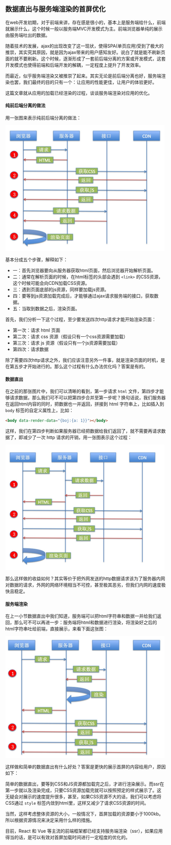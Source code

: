## 数据直出与服务端渲染的首屏优化

在web开发初期，对于前端来讲，存在感是很小的，基本上是服务端给什么，前端就展示什么，这个时候一般以服务端MVC开发模式为主。前端浏览器单纯的展示由服务端吐出的数据。

随着技术的发展，ajax的出现改变了这一现状，使得SPA(单页应用)受到了极大的推崇，其实究其原因，就是因为ajax带来的用户感知友好。说白了就是能不刷新页面的就不要刷新。这个时候，逐渐形成了一套前后端分离的方案或开发模式，这套开发模式也使得前端和后端开发的解耦，一定程度上提升了开发效率。

而最近，似乎服务端渲染又被推崇了起来。其实无论是前后端分离也好，服务端渲染也罢，我们最终的目的只有一个：让应用的性能更佳，让用户的体验更好。

这篇文章就从应用的加载已经渲染的过程，谈谈服务端渲染对应用的优化。

#### 纯前后端分离的做法

用一张图来表示纯前后端分离的做法：

<img src="../../asset/img/spa.png" width="500" />

基本分成五个步骤，解释如下：

* 一：首先浏览器要向从服务器获取html页面，然后浏览器开始解析页面。
* 二：通常在解析页面的时候，在html标签的头部会遇到 `<link>` 的CSS资源，这个时候可能会向CDN加载CSS资源。
* 三：遇到页面底部的js资源，同样要加载js资源。
* 四：要等到js资源加载完成后，才能够通过ajax请求服务端的接口，获取数据。
* 五：当取到数据之后，渲染页面。

首先，我们分析一下这个过程，至少要发送四次http请求才能开始渲染页面：

* 第一次：请求 html 页面
* 第二次：请求 css 资源（假设只有一个css资源需要加载）
* 第三次：请求 js 资源（假设只有一个js资源需要加载）
* 第四次：请求数据

除了需要四次http请求之外，我们应该注意另外一件事，就是渲染页面的时机，是在第五步才开始进行的。那么这个过程有什么办法优化吗？答案是有的。

#### 数据直出

在之前的那张图片中，我们可以清晰的看到，第一步请求 `html` 文件，第四步才能够请求数据，那么我们可不可以把第四步合并至第一步呢？换句话说，我们服务器在返回html内容的同时，把数据也一并返回，拼接到 html 字符串上，比如插入到 `body` 标签的自定义属性上，比如：

```html
<body data-render-data="{boj:{a: 1}}"></body>
```

这样，我们在第四步判断如果服务器已经把数据给我们返回了，就不需要再请求数据了，即减少了一次 http 请求的开销，用一张图表示这个过程：

<img src="../../asset/img/zhichu.png" width="500" />

那么这样做的收益如何？其实等价于把外网发送的http数据请求该为了服务器内网对数据的请求，外网的网络环境相当不可控，甚至极其恶劣，但我们内网的速度极快且稳定。

#### 服务端渲染

在上一小节数据直出中我们知道，服务端可以把html字符串和数据一并给我们返回，那么可不可以再进一步：服务端将html和数据进行渲染，将渲染好之后的html字符串吐给前端，直接展示，来看下面这张图：

<img src="../../asset/img/ssr.png" width="500" />

这样做和简单的数据直出有什么好处？答案是更快的展示首屏的内容给用户，原因如下：

简单的数据直出，要等到CSS和JS资源都加载完之后，才进行渲染展示。而ssr在第一步就以及渲染完成，只要CSS资源加载完就可以按照预定的样式展示了。这无疑会对展示的速度提升很多，甚至，如果CSS资源不大的话，我们可以考虑将CSS通过 `style` 标签内敛到html里，这样又减少了请求CSS资源的时间。

当然，这样考虑整体资源的大小，一般情况下，首屏加载的资源要小于1000kb。所以根据资源情况来决定采用什么样的措施。

目前，React 和 Vue 等主流的前端框架都已经支持服务端渲染（ssr），如果应用得当的话，是可以有效对首屏加载时间进行一定程度的优化的。

